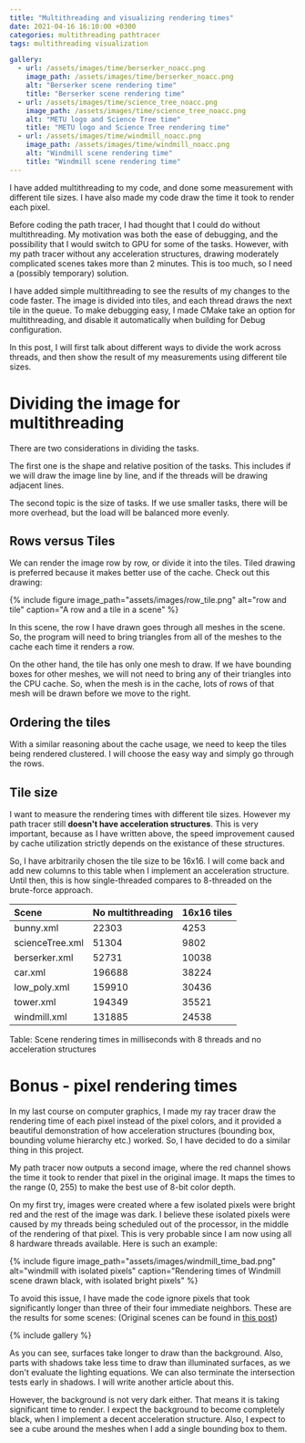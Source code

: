 ```yaml
---
title: "Multithreading and visualizing rendering times"
date: 2021-04-16 16:10:00 +0300
categories: multithreading pathtracer
tags: multithreading visualization

gallery:
  - url: /assets/images/time/berserker_noacc.png
    image_path: /assets/images/time/berserker_noacc.png
    alt: "Berserker scene rendering time"
    title: "Berserker scene rendering time"
  - url: /assets/images/time/science_tree_noacc.png
    image_path: /assets/images/time/science_tree_noacc.png
    alt: "METU logo and Science Tree time"
    title: "METU logo and Science Tree rendering time"
  - url: /assets/images/time/windmill_noacc.png
    image_path: /assets/images/time/windmill_noacc.png
    alt: "Windmill scene rendering time"
    title: "Windmill scene rendering time"
---
```


I have added multithreading to my code, and done some measurement with different
tile sizes. I have also made my code draw the time it took to render each pixel.

<!--more-->

Before coding the path tracer, I had thought that I could do without multithreading.
My motivation was both the ease of debugging, and the possibility that I would switch
to GPU for some of the tasks. However, with my path tracer without any acceleration
structures, drawing moderately complicated scenes takes more than 2 minutes. This
is too much, so I need a (possibly temporary) solution.

I have added simple multithreading to see the results of my changes to the code
faster. The image is divided into tiles, and each thread draws the next tile in
the queue. To make debugging easy, I made CMake take an option for multithreading,
and disable it automatically when building for Debug configuration.

In this post, I will first talk about different ways to divide the work across
threads, and then show the result of my measurements using different tile sizes.

# Dividing the image for multithreading

There are two considerations in dividing the tasks.

The first one is the shape and
relative position of the tasks. This includes if we will draw the image line by
line, and if the threads will be drawing adjacent lines.

The second topic is the size of tasks. If we use smaller tasks, there will be more 
overhead, but the load will be balanced more evenly.

## Rows versus Tiles

We can render the image row by row, or divide it into the tiles. Tiled drawing is
preferred because it makes better use of the cache. Check out this drawing:

{% include figure image_path="assets/images/row_tile.png" alt="row and tile" caption="A row and a tile in a scene" %}

In this scene, the row I have drawn goes through all meshes in the scene. So, the
program will need to bring triangles from all of the meshes to the cache each time
it renders a row.

On the other hand, the tile has only one mesh to draw. If we have bounding boxes
for other meshes, we will not need to bring any of their triangles into the CPU cache.
So, when the mesh is in the cache, lots of rows of that mesh will be drawn before
we move to the right.

## Ordering the tiles

With a similar reasoning about the cache usage, we need to keep the tiles being rendered
clustered. I will choose the easy way and simply go through the rows.

## Tile size

I want to measure the rendering times with different tile sizes. However my path tracer
still **doesn't have acceleration structures**. This is very important, because as
I have written above, the speed improvement caused by cache utilization strictly depends
on the existance of these structures.

So, I have arbitrarily chosen the tile size to be 16x16. I will come back and
add new columns to this table when I implement an acceleration structure. Until
then, this is how single-threaded compares to 8-threaded on the brute-force approach.

| Scene           | No multithreading | 16x16 tiles |
| :-------------- | :---------------- | :---------- |
| bunny.xml       | 22303             | 4253        |
| scienceTree.xml | 51304             | 9802        |
| berserker.xml   | 52731             | 10038       |
| car.xml         | 196688            | 38224       |
| low_poly.xml    | 159910            | 30436       |
| tower.xml       | 194349            | 35521       |
| windmill.xml    | 131885            | 24538       |

Table: Scene rendering times in milliseconds with 8 threads and no acceleration structures


# Bonus - pixel rendering times

In my last course on computer graphics, I made my ray tracer draw the rendering
time of each pixel instead of the pixel colors, and it provided a beautiful
demonstration of how acceleration structures (bounding box, bounding volume hierarchy
etc.) worked. So, I have decided to do a similar thing in this project.

My path tracer now outputs a second image, where the red channel shows the time it
took to render that pixel in the original image. It maps the times to the range
(0, 255) to make the best use of 8-bit color depth.

On my first try, images were created where a few isolated pixels were bright red
and the rest of the image was dark. I believe these isolated pixels were caused by
my threads being scheduled out of the processor, in the middle of the rendering of
that pixel. This is very probable since I am now using all 8 hardware threads
available. Here is such an example:

{% include figure image_path="assets/images/windmill_time_bad.png" alt="windmill
with isolated pixels" caption="Rendering times of Windmill scene drawn black, with
isolated bright pixels" %}

To avoid this issue, I have made the code ignore pixels that took significantly
longer than three of their four immediate neighbors. These are the results for
some scenes: (Original scenes can be found in [this post][original-images])

{% include gallery %}

As you can see, surfaces take longer to draw than the background. Also, parts with shadows
take less time to draw than illuminated surfaces, as we don't evaluate the lighting equations.
We can also terminate the intersection tests early in shadows. I will write another article about this.

However, the background is not very dark either. That means it is taking significant
time to render. I expect the background to become completely black, when I implement a 
decent acceleration structure. Also, I expect to see a cube around the meshes when I 
add a single bounding box to them.

[original-images]: /pathtracer/first-images-first-mistakes/#more-images
